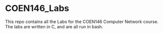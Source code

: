 # COEN146_Labs
This repo contains all the Labs for the COEN146 Computer Network course. The labs are written in C, and are all run in bash. 
